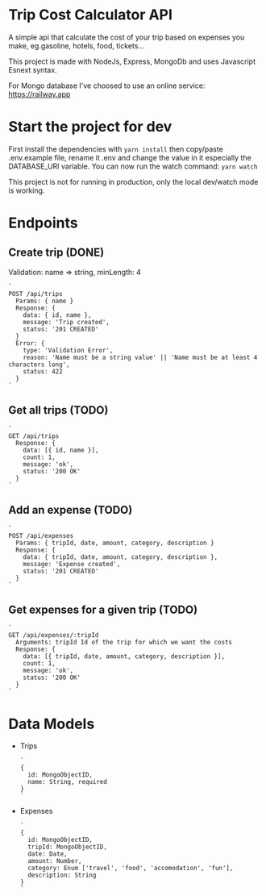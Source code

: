 # Trip Cost Calculator API

A simple api that calculate the cost of your trip based on expenses you make, eg.gasoline, hotels, food, tickets... 

This project is made with NodeJs, Express, MongoDb and uses Javascript Esnext syntax.

For Mongo database I've choosed to use an online service: https://railway.app

# Start the project for dev

First install the dependencies with `yarn install` then copy/paste .env.example file, rename it .env and change the value in it especially the DATABASE_URI variable.
You can now run the watch command: `yarn watch`

This project is not for running in production, only the local dev/watch mode is working.

# Endpoints

## Create trip (DONE)
Validation: name => string, minLength: 4

    `
    POST /api/trips
      Params: { name }
      Response: {
        data: { id, name },
        message: 'Trip created',
        status: '201 CREATED'
      }
      Error: {
        type: 'Validation Error',
        reason: 'Name must be a string value' || 'Name must be at least 4 characters long',
        status: 422
      }
    `

## Get all trips (TODO)
 
    `
    GET /api/trips
      Response: {
        data: [{ id, name }],
        count: 1,
        message: 'ok',
        status: '200 OK'
      }
    `

## Add an expense (TODO)

    `
    POST /api/expenses
      Params: { tripId, date, amount, category, description }
      Response: {
        data: { tripId, date, amount, category, description },
        message: 'Expense created',
        status: '201 CREATED'
      }
    `

## Get expenses for a given trip (TODO)

    `
    GET /api/expenses/:tripId
      Arguments: tripId Id of the trip for which we want the costs
      Response: {
        data: [{ tripId, date, amount, category, description }],
        count: 1,
        message: 'ok',
        status: '200 OK'
      }
    `

# Data Models

- Trips

      `
      {
        id: MongoObjectID,
        name: String, required
      }
      `

- Expenses

      `
      {
        id: MongoObjectID,
        tripId: MongoObjectID,
        date: Date,
        amount: Number,
        category: Enum ['travel', 'food', 'accomodation', 'fun'],
        description: String
      }
      `
